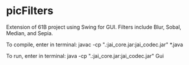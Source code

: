 picFilters
==========

Extension of 61B project using Swing for GUI. Filters include Blur, Sobal, Median, and Sepia.

To compile, enter in terminal:
javac -cp ".:jai_core.jar:jai_codec.jar" *.java

To run, enter in terminal:
java -cp ".:jai_core.jar:jai_codec.jar" Gui
